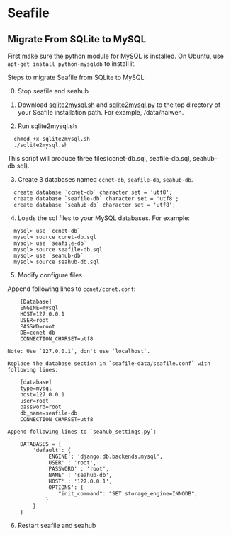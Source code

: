 # Seafile
## Migrate From SQLite to MySQL

First make sure the python module for MySQL is installed. On Ubuntu, use `apt-get install python-mysqldb` to install it.

Steps to migrate Seafile from SQLite to MySQL:

0. Stop seafile and seahub

1. Download [sqlite2mysql.sh](https://raw.github.com/haiwen/seafile/master/scripts/sqlite2mysql.sh) and [sqlite2mysql.py](https://raw.github.com/haiwen/seafile/master/scripts/sqlite2mysql.py) to the top directory of your Seafile installation path. For example, /data/haiwen.

2. Run sqlite2mysql.sh
```
  chmod +x sqlite2mysql.sh
  ./sqlite2mysql.sh
```
  This script will produce three files(ccnet-db.sql, seafile-db.sql, seahub-db.sql).

3. Create 3 databases named `ccnet-db`, `seafile-db`, `seahub-db`.
```
  create database `ccnet-db` character set = 'utf8';
  create database `seafile-db` character set = 'utf8';
  create database `seahub-db` character set = 'utf8';
```

4. Loads the sql files to your MySQL databases. For example:
```
  mysql> use `ccnet-db`
  mysql> source ccnet-db.sql
  mysql> use `seafile-db`
  mysql> source seafile-db.sql
  mysql> use `seahub-db`
  mysql> source seahub-db.sql
```

5. Modify configure files

  Append following lines to `ccnet/ccnet.conf`:

        [Database]
        ENGINE=mysql
        HOST=127.0.0.1
        USER=root
        PASSWD=root
        DB=ccnet-db
        CONNECTION_CHARSET=utf8

    Note: Use `127.0.0.1`, don't use `localhost`.

    Replace the database section in `seafile-data/seafile.conf` with following lines:

        [database]
        type=mysql
        host=127.0.0.1
        user=root
        password=root
        db_name=seafile-db
        CONNECTION_CHARSET=utf8

    Append following lines to `seahub_settings.py`:

        DATABASES = {
            'default': {
                'ENGINE': 'django.db.backends.mysql',
                'USER' : 'root',
                'PASSWORD' : 'root',
                'NAME' : 'seahub-db',
                'HOST' : '127.0.0.1',
                'OPTIONS': {
                    "init_command": "SET storage_engine=INNODB",
                }
            }
        }

6. Restart seafile and seahub


